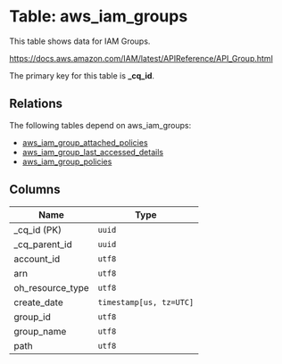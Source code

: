 # Table: aws_iam_groups

This table shows data for IAM Groups.

https://docs.aws.amazon.com/IAM/latest/APIReference/API_Group.html

The primary key for this table is **_cq_id**.

## Relations

The following tables depend on aws_iam_groups:
  - [aws_iam_group_attached_policies](aws_iam_group_attached_policies.md)
  - [aws_iam_group_last_accessed_details](aws_iam_group_last_accessed_details.md)
  - [aws_iam_group_policies](aws_iam_group_policies.md)

## Columns

| Name          | Type          |
| ------------- | ------------- |
|_cq_id (PK)|`uuid`|
|_cq_parent_id|`uuid`|
|account_id|`utf8`|
|arn|`utf8`|
|oh_resource_type|`utf8`|
|create_date|`timestamp[us, tz=UTC]`|
|group_id|`utf8`|
|group_name|`utf8`|
|path|`utf8`|